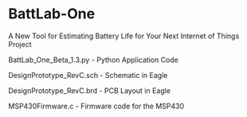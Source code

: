 # BattLab-One
A New Tool for Estimating Battery Life for Your Next Internet of Things Project 

  BattLab_One_Beta_1.3.py - Python Application Code

  DesignPrototype_RevC.sch - Schematic in Eagle

  DesignPrototype_RevC.brd - PCB Layout in Eagle

  MSP430Firmware.c - Firmware code for the MSP430
